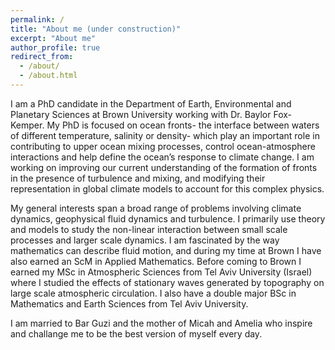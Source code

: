 ```yaml
---
permalink: /
title: "About me (under construction)"
excerpt: "About me"
author_profile: true
redirect_from: 
  - /about/
  - /about.html
---
```

I am a PhD candidate in the Department of Earth, Environmental and Planetary Sciences at Brown University working with Dr. Baylor Fox-Kemper. My PhD is focused on ocean fronts- the interface between waters of different temperature, salinity or density- which play an important role in contributing to upper ocean mixing processes, control ocean-atmosphere interactions and help define the ocean’s response to climate change. I am working on improving our current understanding of the formation of fronts in the presence of turbulence and mixing, and modifying their representation in global climate models to account for this complex physics.

My general interests span a broad range of problems involving climate dynamics, geophysical fluid dynamics and turbulence. I primarily use theory and models to study the non-linear interaction between small scale processes and larger scale dynamics. I am fascinated by the way mathematics can describe fluid motion, and during my time at Brown I have also earned an ScM in Applied Mathematics. Before coming to Brown I earned my MSc in Atmospheric Sciences from Tel Aviv University (Israel) where I studied the effects of stationary waves generated by topography on large scale atmospheric circulation. I also have a double major BSc in Mathematics and Earth Sciences from Tel Aviv University. 

I am married to Bar Guzi and the mother of Micah and Amelia who inspire and challange me to be the best version of myself every day.
